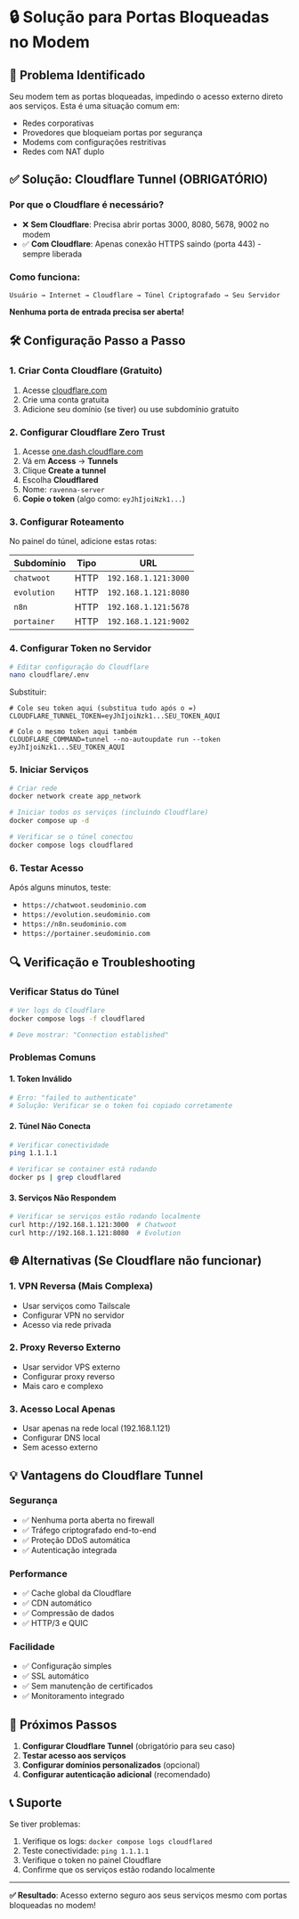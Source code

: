# 🔒 Solução para Portas Bloqueadas no Modem

## 🚨 Problema Identificado
Seu modem tem as portas bloqueadas, impedindo o acesso externo direto aos serviços. Esta é uma situação comum em:
- Redes corporativas
- Provedores que bloqueiam portas por segurança
- Modems com configurações restritivas
- Redes com NAT duplo

## ✅ Solução: Cloudflare Tunnel (OBRIGATÓRIO)

### Por que o Cloudflare é necessário?
- ❌ **Sem Cloudflare**: Precisa abrir portas 3000, 8080, 5678, 9002 no modem
- ✅ **Com Cloudflare**: Apenas conexão HTTPS saindo (porta 443) - sempre liberada

### Como funciona:
```
Usuário → Internet → Cloudflare → Túnel Criptografado → Seu Servidor
```
**Nenhuma porta de entrada precisa ser aberta!**

## 🛠️ Configuração Passo a Passo

### 1. Criar Conta Cloudflare (Gratuito)
1. Acesse [cloudflare.com](https://cloudflare.com)
2. Crie uma conta gratuita
3. Adicione seu domínio (se tiver) ou use subdomínio gratuito

### 2. Configurar Cloudflare Zero Trust
1. Acesse [one.dash.cloudflare.com](https://one.dash.cloudflare.com)
2. Vá em **Access** → **Tunnels**
3. Clique **Create a tunnel**
4. Escolha **Cloudflared**
5. Nome: `ravenna-server`
6. **Copie o token** (algo como: `eyJhIjoiNzk1...`)

### 3. Configurar Roteamento
No painel do túnel, adicione estas rotas:

| Subdomínio | Tipo | URL |
|------------|------|-----|
| `chatwoot` | HTTP | `192.168.1.121:3000` |
| `evolution` | HTTP | `192.168.1.121:8080` |
| `n8n` | HTTP | `192.168.1.121:5678` |
| `portainer` | HTTP | `192.168.1.121:9002` |

### 4. Configurar Token no Servidor
```bash
# Editar configuração do Cloudflare
nano cloudflare/.env
```

Substituir:
```env
# Cole seu token aqui (substitua tudo após o =)
CLOUDFLARE_TUNNEL_TOKEN=eyJhIjoiNzk1...SEU_TOKEN_AQUI

# Cole o mesmo token aqui também
CLOUDFLARE_COMMAND=tunnel --no-autoupdate run --token eyJhIjoiNzk1...SEU_TOKEN_AQUI
```

### 5. Iniciar Serviços
```bash
# Criar rede
docker network create app_network

# Iniciar todos os serviços (incluindo Cloudflare)
docker compose up -d

# Verificar se o túnel conectou
docker compose logs cloudflared
```

### 6. Testar Acesso
Após alguns minutos, teste:
- `https://chatwoot.seudominio.com`
- `https://evolution.seudominio.com`
- `https://n8n.seudominio.com`
- `https://portainer.seudominio.com`

## 🔍 Verificação e Troubleshooting

### Verificar Status do Túnel
```bash
# Ver logs do Cloudflare
docker compose logs -f cloudflared

# Deve mostrar: "Connection established"
```

### Problemas Comuns

#### 1. Token Inválido
```bash
# Erro: "failed to authenticate"
# Solução: Verificar se o token foi copiado corretamente
```

#### 2. Túnel Não Conecta
```bash
# Verificar conectividade
ping 1.1.1.1

# Verificar se container está rodando
docker ps | grep cloudflared
```

#### 3. Serviços Não Respondem
```bash
# Verificar se serviços estão rodando localmente
curl http://192.168.1.121:3000  # Chatwoot
curl http://192.168.1.121:8080  # Evolution
```

## 🌐 Alternativas (Se Cloudflare não funcionar)

### 1. VPN Reversa (Mais Complexa)
- Usar serviços como Tailscale
- Configurar VPN no servidor
- Acesso via rede privada

### 2. Proxy Reverso Externo
- Usar servidor VPS externo
- Configurar proxy reverso
- Mais caro e complexo

### 3. Acesso Local Apenas
- Usar apenas na rede local (192.168.1.121)
- Configurar DNS local
- Sem acesso externo

## 💡 Vantagens do Cloudflare Tunnel

### Segurança
- ✅ Nenhuma porta aberta no firewall
- ✅ Tráfego criptografado end-to-end
- ✅ Proteção DDoS automática
- ✅ Autenticação integrada

### Performance
- ✅ Cache global da Cloudflare
- ✅ CDN automático
- ✅ Compressão de dados
- ✅ HTTP/3 e QUIC

### Facilidade
- ✅ Configuração simples
- ✅ SSL automático
- ✅ Sem manutenção de certificados
- ✅ Monitoramento integrado

## 🚀 Próximos Passos

1. **Configurar Cloudflare Tunnel** (obrigatório para seu caso)
2. **Testar acesso aos serviços**
3. **Configurar domínios personalizados** (opcional)
4. **Configurar autenticação adicional** (recomendado)

## 📞 Suporte

Se tiver problemas:
1. Verifique os logs: `docker compose logs cloudflared`
2. Teste conectividade: `ping 1.1.1.1`
3. Verifique o token no painel Cloudflare
4. Confirme que os serviços estão rodando localmente

---

**✅ Resultado**: Acesso externo seguro aos seus serviços mesmo com portas bloqueadas no modem!